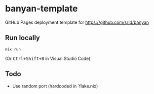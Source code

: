 # banyan-template
GitHub Pages deployment template for https://github.com/srid/banyan

## Run locally

```
nix run
```

(Or <kbd>Ctrl+Shift+B</kbd> in Visual Studio Code)

## Todo

- Use random port (hardcoded in `flake.nix)